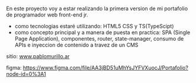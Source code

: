En este proyecto voy a estar realizando la primera version de mi portafolio de programador web front-end jr.

- como tecnologias estaré utilizando: HTML5 CSS y TS(TypeScipt)
- como concepto principal y a manera de puesta en practica: SPA (Single Page Application), componentes, router, state-manager, consumo de APIs e inyeccion de contenido a travez de un CMS

sitio:
www.pablomurillo.ar

figma:
https://www.figma.com/file/AA3jBD51uMhYsJYFVXuocJ/Portafolio?node-id=0%3A1
